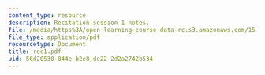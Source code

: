 ```yaml
---
content_type: resource
description: Recitation session 1 notes.
file: /media/https%3A/open-learning-course-data-rc.s3.amazonaws.com/15-024-applied-economics-for-managers-summer-2004/56d20530844eb2e8de222d2a2742b534_rec1.pdf
file_type: application/pdf
resourcetype: Document
title: rec1.pdf
uid: 56d20530-844e-b2e8-de22-2d2a2742b534
---
```

